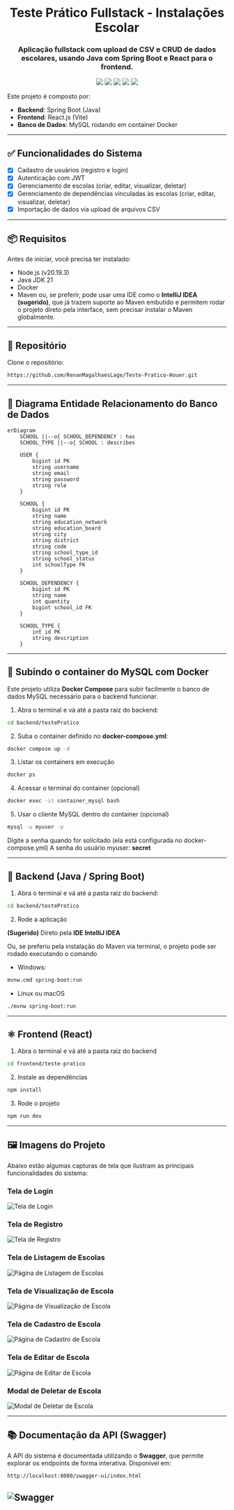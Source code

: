 <div align="center">
  <h1> Teste Prático Fullstack - Instalações Escolar </h1>
</div>

<div align="center">
  <h3> Aplicação fullstack com upload de CSV e CRUD de dados escolares, usando Java com Spring Boot e React para o frontend. </h3>

  <img src="https://img.shields.io/badge/Java-ED8B00?style=for-the-badge&logo=openjdk&logoColor=white">
  <img src="https://img.shields.io/badge/Spring-6DB33F?style=for-the-badge&logo=spring&logoColor=white">
  <img src="https://img.shields.io/badge/React-20232A?style=for-the-badge&logo=react&logoColor=61DAFB">
  <img src="https://img.shields.io/badge/Material--UI-0081CB?style=for-the-badge&logo=material-ui&logoColor=white">
  <img src="https://img.shields.io/badge/MySQL-FFC222?style=for-the-badge&logo=mysql&logoColor=black">
</div>


Este projeto é composto por:

- **Backend**: Spring Boot (Java)
- **Frontend**: React.js (Vite)
- **Banco de Dados**: MySQL rodando em container Docker

---

## ✅ Funcionalidades do Sistema

- [x] Cadastro de usuários (registro e login)
- [x] Autenticação com JWT
- [x] Gerenciamento de escolas (criar, editar, visualizar, deletar)
- [x] Gerenciamento de dependências vinculadas às escolas (criar, editar, visualizar, deletar)
- [x] Importação de dados via upload de arquivos CSV

---

## 📦 Requisitos

Antes de iniciar, você precisa ter instalado:

- Node.js (v20.19.3)
- Java JDK 21
- Docker
- Maven ou, se preferir, pode usar uma IDE como o **IntelliJ IDEA (sugerido)**, que já trazem suporte ao Maven embutido e permitem rodar o projeto direto pela interface, sem precisar instalar o Maven globalmente.
---

## 📁 Repositório

Clone o repositório:
```bash
https://github.com/RenanMagalhaesLage/Teste-Pratico-Houer.git
```
---

## 🧩 Diagrama Entidade Relacionamento do Banco de Dados

```mermaid
erDiagram
    SCHOOL ||--o{ SCHOOL_DEPENDENCY : has
    SCHOOL_TYPE ||--o{ SCHOOL : describes

    USER {
        bigint id PK
        string username
        string email
        string password
        string role
    }

    SCHOOL {
        bigint id PK
        string name
        string education_network
        string education_board
        string city
        string district
        string code
        string school_type_id
        string school_status
        int schoolType FK
    }

    SCHOOL_DEPENDENCY {
        bigint id PK
        string name
        int quantity
        bigint school_id FK
    }

    SCHOOL_TYPE {
        int id PK
        string description
    }

```

---

## 🐳 Subindo o container do MySQL com Docker

Este projeto utiliza **Docker Compose** para subir facilmente o banco de dados MySQL necessário para o backend funcionar.

1. Abra o terminal e vá até a pasta raiz do backend:

```bash
cd backend/testePratico
```

2. Suba o container definido no **docker-compose.yml**:
```bash
docker compose up -d
```
3. Listar os containers em execução
```bash
docker ps 
```
4. Acessar o terminal do container (opcional)
```bash
docker exec -it container_mysql bash
```
5. Usar o cliente MySQL dentro do container (opcional)
```bash
mysql -u myuser -p
```
Digite a senha quando for solicitado (ela está configurada no docker-compose.yml)
A senha do usuário myuser: **secret**

---

## 🔧 Backend (Java / Spring Boot)

1. Abra o terminal e vá até a pasta raiz do backend:

```bash
cd backend/testePratico
```

2. Rode a aplicação

**(Sugerido)** Direto pela **IDE IntelliJ IDEA**

Ou, se preferiu pela instalação do Maven via terminal, o projeto pode ser rodado executando o comando

- Windows:
```bash
mvnw.cmd spring-boot:run
```

- Linux ou macOS
```bash
./mvnw spring-boot:run
```

---

## ⚛️ Frontend (React)

1. Abra o terminal e vá até a pasta raiz do backend

```bash
cd frontend/teste-pratico
```

2. Instale as dependências
```bash
npm install
```
3. Rode o projeto
```bash
npm run dev
```

---

## 🖼️ Imagens do Projeto

Abaixo estão algumas capturas de tela que ilustram as principais funcionalidades do sistema:

### Tela de Login
![Tela de Login](./img/Pagina_Login.png)

### Tela de Registro
![Tela de Registro](./img/Pagina_Registro.png)

### Tela de Listagem de Escolas
![Página de Listagem de Escolas](./img/Pagina_Listagem_Escolas.png)

### Tela de Visualização de Escola
![Página de Visualização de Escola](./img/Pagina_Visualizacao_Escola.png)

### Tela de Cadastro de Escola
![Página de Cadastro de Escola](./img/Pagina_Cadastro_Escola.png)

### Tela de Editar de Escola
![Página de Editar de Escola](./img/Pagina_Editar_Escola.png)

### Modal de Deletar de Escola
![Modal de Deletar de Escola](./img/Modal_Deletar.png)


---

## 📚 Documentação da API (Swagger)

A API do sistema é documentada utilizando o **Swagger**, que permite explorar os endpoints de forma interativa.
Disponível em: 
```bash
http://localhost:8080/swagger-ui/index.html
```

![Swagger](./img/Swagger.png)
---
